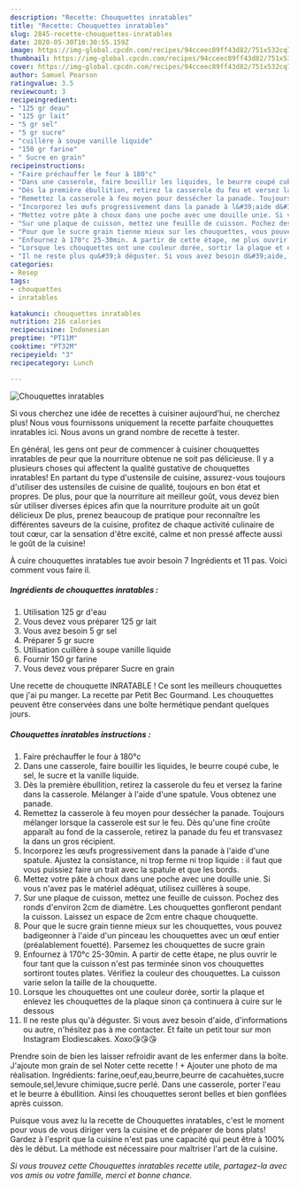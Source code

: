 ```yaml
---
description: "Recette: Chouquettes inratables"
title: "Recette: Chouquettes inratables"
slug: 2845-recette-chouquettes-inratables
date: 2020-05-30T10:30:55.159Z
image: https://img-global.cpcdn.com/recipes/94cceec89ff43d82/751x532cq70/chouquettes-inratables-photo-principale-de-la-recette.jpg
thumbnail: https://img-global.cpcdn.com/recipes/94cceec89ff43d82/751x532cq70/chouquettes-inratables-photo-principale-de-la-recette.jpg
cover: https://img-global.cpcdn.com/recipes/94cceec89ff43d82/751x532cq70/chouquettes-inratables-photo-principale-de-la-recette.jpg
author: Samuel Pearson
ratingvalue: 3.5
reviewcount: 3
recipeingredient:
- "125 gr deau"
- "125 gr lait"
- "5 gr sel"
- "5 gr sucre"
- "cuillère à soupe vanille liquide"
- "150 gr farine"
- " Sucre en grain"
recipeinstructions:
- "Faire préchauffer le four à 180°c"
- "Dans une casserole, faire bouillir les liquides, le beurre coupé cube, le sel, le sucre et la vanille liquide."
- "Dès la première ébullition, retirez la casserole du feu et versez la farine dans la casserole. Mélanger à l&#39;aide d&#39;une spatule. Vous obtenez une panade."
- "Remettez la casserole à feu moyen pour dessécher la panade. Toujours mélanger lorsque la casserole est sur le feu. Dès qu&#39;une fine croûte apparaît au fond de la casserole, retirez la panade du feu et transvasez la dans un gros récipient."
- "Incorporez les œufs progressivement dans la panade à l&#39;aide d&#39;une spatule. Ajustez la consistance, ni trop ferme ni trop liquide : il faut que vous puissiez faire un trait avec la spatule et que les bords."
- "Mettez votre pâte à choux dans une poche avec une douille unie. Si vous n&#39;avez pas le matériel adéquat, utilisez cuillères à soupe."
- "Sur une plaque de cuisson, mettez une feuille de cuisson. Pochez des ronds d&#39;environ 2cm de diamètre. Les chouquettes gonfleront pendant la cuisson. Laissez un espace de 2cm entre chaque chouquette."
- "Pour que le sucre grain tienne mieux sur les chouquettes, vous pouvez badigeonner à l&#39;aide d&#39;un pinceau les chouquettes avec un œuf entier (préalablement fouetté). Parsemez les chouquettes de sucre grain"
- "Enfournez à 170°c 25-30min. A partir de cette étape, ne plus ouvrir le four tant que la cuisson n&#39;est pas terminée sinon vos chouquettes sortiront toutes plates. Vérifiez la couleur des chouquettes. La cuisson varie selon la taille de la chouquette."
- "Lorsque les chouquettes ont une couleur dorée, sortir la plaque et enlevez les chouquettes de la plaque sinon ça continuera à cuire sur le dessous"
- "Il ne reste plus qu&#39;à déguster. Si vous avez besoin d&#39;aide, d&#39;informations ou autre, n&#39;hésitez pas à me contacter. Et faite un petit tour sur mon Instagram Elodiescakes. Xoxo😘😘😘"
categories:
- Resep
tags:
- chouquettes
- inratables

katakunci: chouquettes inratables 
nutrition: 216 calories
recipecuisine: Indonesian
preptime: "PT11M"
cooktime: "PT32M"
recipeyield: "3"
recipecategory: Lunch

---
```



![Chouquettes inratables](https://img-global.cpcdn.com/recipes/94cceec89ff43d82/751x532cq70/chouquettes-inratables-photo-principale-de-la-recette.jpg)

Si vous cherchez une idée de recettes à cuisiner aujourd'hui, ne cherchez plus! Nous vous fournissons uniquement la recette parfaite chouquettes inratables ici. Nous avons un grand nombre de recette à tester.

En général, les gens ont peur de commencer à cuisiner chouquettes inratables de peur que la nourriture obtenue ne soit pas délicieuse. Il y a plusieurs choses qui affectent la qualité gustative de chouquettes inratables! En partant du type d'ustensile de cuisine, assurez-vous toujours d'utiliser des ustensiles de cuisine de qualité, toujours en bon état et propres. De plus, pour que la nourriture ait meilleur goût, vous devez bien sûr utiliser diverses épices afin que la nourriture produite ait un goût délicieux De plus, prenez beaucoup de pratique pour reconnaître les différentes saveurs de la cuisine, profitez de chaque activité culinaire de tout cœur, car la sensation d'être excité, calme et non pressé affecte aussi le goût de la cuisine!

<!--inarticleads1-->

À cuire chouquettes inratables tue avoir besoin 7 Ingrédients et 11 pas. Voici comment vous faire il.

##### Ingrédients de chouquettes inratables :

1. Utilisation 125 gr d&#39;eau
1. Vous devez vous préparer 125 gr lait
1. Vous avez besoin 5 gr sel
1. Préparer 5 gr sucre
1. Utilisation cuillère à soupe vanille liquide
1. Fournir 150 gr farine
1. Vous devez vous préparer  Sucre en grain


Une recette de chouquette INRATABLE ! Ce sont les meilleurs chouquettes que j&#39;ai pu manger. La recette par Petit Bec Gourmand. Les chouquettes peuvent être conservées dans une boîte hermétique pendant quelques jours. 

<!--inarticleads2-->

##### Chouquettes inratables instructions :

1. Faire préchauffer le four à 180°c
1. Dans une casserole, faire bouillir les liquides, le beurre coupé cube, le sel, le sucre et la vanille liquide.
1. Dès la première ébullition, retirez la casserole du feu et versez la farine dans la casserole. Mélanger à l&#39;aide d&#39;une spatule. Vous obtenez une panade.
1. Remettez la casserole à feu moyen pour dessécher la panade. Toujours mélanger lorsque la casserole est sur le feu. Dès qu&#39;une fine croûte apparaît au fond de la casserole, retirez la panade du feu et transvasez la dans un gros récipient.
1. Incorporez les œufs progressivement dans la panade à l&#39;aide d&#39;une spatule. Ajustez la consistance, ni trop ferme ni trop liquide : il faut que vous puissiez faire un trait avec la spatule et que les bords.
1. Mettez votre pâte à choux dans une poche avec une douille unie. Si vous n&#39;avez pas le matériel adéquat, utilisez cuillères à soupe.
1. Sur une plaque de cuisson, mettez une feuille de cuisson. Pochez des ronds d&#39;environ 2cm de diamètre. Les chouquettes gonfleront pendant la cuisson. Laissez un espace de 2cm entre chaque chouquette.
1. Pour que le sucre grain tienne mieux sur les chouquettes, vous pouvez badigeonner à l&#39;aide d&#39;un pinceau les chouquettes avec un œuf entier (préalablement fouetté). Parsemez les chouquettes de sucre grain
1. Enfournez à 170°c 25-30min. A partir de cette étape, ne plus ouvrir le four tant que la cuisson n&#39;est pas terminée sinon vos chouquettes sortiront toutes plates. Vérifiez la couleur des chouquettes. La cuisson varie selon la taille de la chouquette.
1. Lorsque les chouquettes ont une couleur dorée, sortir la plaque et enlevez les chouquettes de la plaque sinon ça continuera à cuire sur le dessous
1. Il ne reste plus qu&#39;à déguster. Si vous avez besoin d&#39;aide, d&#39;informations ou autre, n&#39;hésitez pas à me contacter. Et faite un petit tour sur mon Instagram Elodiescakes. Xoxo😘😘😘


Prendre soin de bien les laisser refroidir avant de les enfermer dans la boîte. J&#39;ajoute mon grain de sel Noter cette recette ! + Ajouter une photo de ma réalisation. Ingrédients: farine,oeuf,eau,beurre,beurre de cacahuètes,sucre semoule,sel,levure chimique,sucre perlé. Dans une casserole, porter l&#39;eau et le beurre à ébullition. Ainsi les chouquettes seront belles et bien gonflées après cuisson. 

<!--inarticleads1-->

<p>
Puisque vous avez lu la recette de Chouquettes inratables, c'est le moment pour vous de vous diriger vers la cuisine et de préparer de bons plats! Gardez à l'esprit que la cuisine n'est pas une capacité qui peut être à 100% dès le début. La méthode est nécessaire pour maîtriser l'art de la cuisine.
</p>

<p>
<i>Si vous trouvez cette Chouquettes inratables recette utile, partagez-la avec vos amis ou votre famille, merci et bonne chance.</i>
</p>
